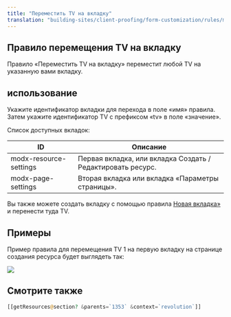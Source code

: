 ```yaml
---
title: "Переместить TV на вкладку"
translation: "building-sites/client-proofing/form-customization/rules/move-tv-to-tab"
---
```


## Правило перемещения TV на вкладку

Правило «Переместить TV на вкладку» переместит любой TV на указанную вами вкладку.

## использование

Укажите идентификатор вкладки для перехода в поле «имя» правила. Затем укажите идентификатор TV с префиксом «tv» в поле «значение».

Список доступных вкладок:

| ID                     | Описание                                                    |
| ---------------------- | ----------------------------------------------------------- |
| modx-resource-settings | Первая вкладка, или вкладка Создать / Редактировать ресурс. |
| modx-page-settings     | Вторая вкладка или вкладка «Параметры страницы».            |

Вы также можете создать вкладку с помощью правила [Новая вкладка»](display/revolution20/New+Tab "Новая вкладка") и перенести туда TV.

## Примеры

Пример правила для перемещения TV 1 на первую вкладку на странице создания ресурса будет выглядеть так:

![](/2.x/en/building-sites/client-proofing/form-customization/rules/rule-tvmove.png)

## Смотрите также

```php
[[getResources@section? &parents=`1353` &context=`revolution`]]
```

